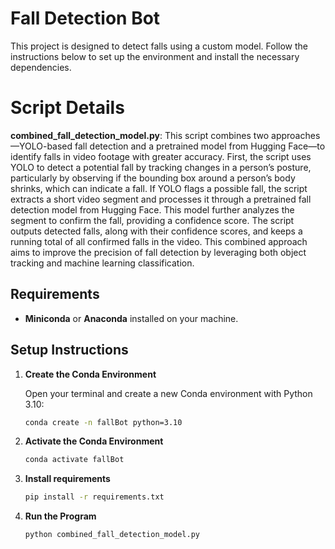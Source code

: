# Fall Detection Bot

This project is designed to detect falls using a custom model. Follow the instructions below to set up the environment and install the necessary dependencies.

# Script Details

**combined_fall_detection_model.py**: This script combines two approaches—YOLO-based fall detection and a pretrained model from Hugging Face—to identify falls in video footage with greater accuracy. First, the script uses YOLO to detect a potential fall by tracking changes in a person’s posture, particularly by observing if the bounding box around a person’s body shrinks, which can indicate a fall. If YOLO flags a possible fall, the script extracts a short video segment and processes it through a pretrained fall detection model from Hugging Face. This model further analyzes the segment to confirm the fall, providing a confidence score. The script outputs detected falls, along with their confidence scores, and keeps a running total of all confirmed falls in the video. This combined approach aims to improve the precision of fall detection by leveraging both object tracking and machine learning classification.

## Requirements

- **Miniconda** or **Anaconda** installed on your machine.

## Setup Instructions

1. **Create the Conda Environment**

   Open your terminal and create a new Conda environment with Python 3.10:

   ```bash
   conda create -n fallBot python=3.10
2. **Activate the Conda Environment**
    ```bash 
    conda activate fallBot
3. **Install requirements**
    ```bash
    pip install -r requirements.txt
4. **Run the Program**

      ```bash
      python combined_fall_detection_model.py
      ```
    